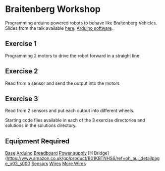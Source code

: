 # Braitenberg Workshop

Programming arduino powered robots to behave like Braitenberg Vehicles. Slides from the talk available [here](http://braitenberg.s3-website-eu-west-1.amazonaws.com/). [Arduino software](https://www.arduino.cc/en/Main/Software).

## Exercise 1
Programming 2 motors to drive the robot forward in a straight line

## Exercise 2
Read from a sensor and send the output into the motors

## Exercise 3
Read from 2 sensors and put each output into different wheels.

Starting code files available in each of the 3 exercise directories and solutions in the solutions directory.

## Equipment Required
[Base](https://www.amazon.co.uk/gp/product/B01HCZDRNC/ref=oh_aui_detailpage_o01_s00)
[Arduino](https://www.amazon.co.uk/gp/product/B00CGU1VOG/ref=oh_aui_detailpage_o00_s00)
[Breadboard](https://www.amazon.co.uk/TRIXES-Electronics-Solderless-Prototyping-Breadboard/dp/B01AY20WVA/ref=sr_1_4)
[Power supply](https://www.amazon.co.uk/gp/product/B01CUG0NU8/ref=oh_aui_detailpage_o05_s00)
[H Bridge](https://www.amazon.co.uk/gp/product/B01KBTNHS6/ref=oh_aui_detailpage_o03_s000
[Sensors](https://www.amazon.co.uk/gp/product/B00R2U8HK6/ref=oh_aui_detailpage_o02_s00)
[Wires](https://www.amazon.co.uk/gp/product/B06XRP71KM/ref=oh_aui_detailpage_o02_s01)
[More Wires](https://www.amazon.co.uk/gp/product/B01LWAY27S/ref=oh_aui_detailpage_o02_s02)

